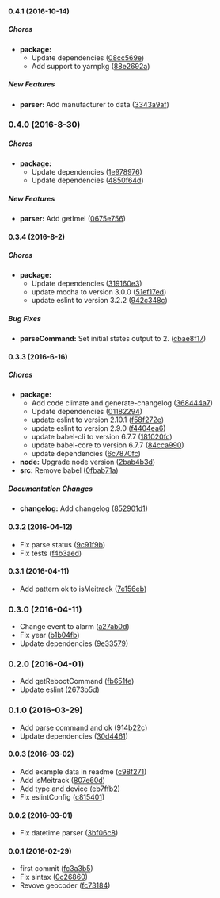#### 0.4.1 (2016-10-14)

##### Chores

* **package:**
  * Update dependencies ([08cc569e](https://github.com/lgaticaq/meitrack-parser/commit/08cc569e5eb2708ab00c2bb502f1e9ff21ab7bd0))
  * Add support to yarnpkg ([88e2692a](https://github.com/lgaticaq/meitrack-parser/commit/88e2692a62460b49aac9bd2e578f7324e02b1a79))

##### New Features

* **parser:** Add manufacturer to data ([3343a9af](https://github.com/lgaticaq/meitrack-parser/commit/3343a9af3b9d5ccfc28e7499b3325420e95d52ba))

### 0.4.0 (2016-8-30)

##### Chores

* **package:**
  * Update dependencies ([1e978976](https://github.com/lgaticaq/meitrack-parser/commit/1e9789767e181fd0db9ace957a6fe45af7306090))
  * Update dependencies ([4850f64d](https://github.com/lgaticaq/meitrack-parser/commit/4850f64d610844b297bc3fb4a165f7a7b0a70f17))

##### New Features

* **parser:** Add getImei ([0675e756](https://github.com/lgaticaq/meitrack-parser/commit/0675e75667ee86e02da635a08f8b14da4d68e94f))

#### 0.3.4 (2016-8-2)

##### Chores

* **package:**
  * Update dependencies ([319160e3](https://github.com/lgaticaq/meitrack-parser/commit/319160e341c77748e5d72568e9450fc6389d14c6))
  * update mocha to version 3.0.0 ([51ef17ed](https://github.com/lgaticaq/meitrack-parser/commit/51ef17ed1c21bc5cd66aec3f0168416e7f783795))
  * update eslint to version 3.2.2 ([942c348c](https://github.com/lgaticaq/meitrack-parser/commit/942c348c4aa1b8bb782724078ef7bb07837a260b))

##### Bug Fixes

* **parseCommand:** Set initial states output to 2. ([cbae8f17](https://github.com/lgaticaq/meitrack-parser/commit/cbae8f17ad4d97e4ee355567e27817dae534c7ff))

#### 0.3.3 (2016-6-16)

##### Chores

* **package:**
  * Add code climate and generate-changelog ([368444a7](https://github.com/lgaticaq/meitrack-parser/commit/368444a7971b30091cfb774e21d89f4f406dd8ae))
  * Update dependencies ([01182294](https://github.com/lgaticaq/meitrack-parser/commit/01182294d916e64172815bce98c3d81892f87bb2))
  * update eslint to version 2.10.1 ([f58f272e](https://github.com/lgaticaq/meitrack-parser/commit/f58f272e31fc07a83dd2b04512380ac2cd24b084))
  * update eslint to version 2.9.0 ([f4404ea6](https://github.com/lgaticaq/meitrack-parser/commit/f4404ea6ab94b582c52ae1ad7cf4d5dfb30aeef9))
  * update babel-cli to version 6.7.7 ([181020fc](https://github.com/lgaticaq/meitrack-parser/commit/181020fc1a54a32c31667c62a592f2f4841ddd77))
  * update babel-core to version 6.7.7 ([84cca990](https://github.com/lgaticaq/meitrack-parser/commit/84cca990591b9f16b3d99dfc6e55da9decbc4f61))
  * update dependencies ([6c7870fc](https://github.com/lgaticaq/meitrack-parser/commit/6c7870fc0860b505fcf389f0191f0424327c1228))
* **node:** Upgrade node version ([2bab4b3d](https://github.com/lgaticaq/meitrack-parser/commit/2bab4b3d851acfe70b10647cfc6c30ce4f774cf7))
* **src:** Remove babel ([0fbab71a](https://github.com/lgaticaq/meitrack-parser/commit/0fbab71a8a7396e33103f21dc602ea9b3ba90d07))

##### Documentation Changes

* **changelog:** Add changelog ([852901d1](https://github.com/lgaticaq/meitrack-parser/commit/852901d1f1228ceaebf67620192afef311310f4c))

#### 0.3.2 (2016-04-12)

* Fix parse status ([9c91f9b](https://github.com/lgaticaq/meitrack-parser/commit/9c91f9b))
* Fix tests ([f4b3aed](https://github.com/lgaticaq/meitrack-parser/commit/f4b3aed))

#### 0.3.1 (2016-04-11)

* Add pattern ok to isMeitrack ([7e156eb](https://github.com/lgaticaq/meitrack-parser/commit/7e156eb))

### 0.3.0 (2016-04-11)

* Change event to alarm ([a27ab0d](https://github.com/lgaticaq/meitrack-parser/commit/a27ab0d))
* Fix year ([b1b04fb](https://github.com/lgaticaq/meitrack-parser/commit/b1b04fb))
* Update dependencies ([9e33579](https://github.com/lgaticaq/meitrack-parser/commit/9e33579))

### 0.2.0 (2016-04-01)

* Add getRebootCommand ([fb651fe](https://github.com/lgaticaq/meitrack-parser/commit/fb651fe))
* Update eslint ([2673b5d](https://github.com/lgaticaq/meitrack-parser/commit/2673b5d))

### 0.1.0 (2016-03-29)

* Add parse command and ok ([914b22c](https://github.com/lgaticaq/meitrack-parser/commit/914b22c))
* Update dependencies ([30d4461](https://github.com/lgaticaq/meitrack-parser/commit/30d4461))

#### 0.0.3 (2016-03-02)

* Add example data in readme ([c98f271](https://github.com/lgaticaq/meitrack-parser/commit/c98f271))
* Add isMeitrack ([807e60d](https://github.com/lgaticaq/meitrack-parser/commit/807e60d))
* Add type and device ([eb7ffb2](https://github.com/lgaticaq/meitrack-parser/commit/eb7ffb2))
* Fix eslintConfig ([c815401](https://github.com/lgaticaq/meitrack-parser/commit/c815401))

#### 0.0.2 (2016-03-01)

* Fix datetime parser ([3bf06c8](https://github.com/lgaticaq/meitrack-parser/commit/3bf06c8))

#### 0.0.1 (2016-02-29)

* first commit ([fc3a3b5](https://github.com/lgaticaq/meitrack-parser/commit/fc3a3b5))
* Fix sintax ([0c26860](https://github.com/lgaticaq/meitrack-parser/commit/0c26860))
* Revove geocoder ([fc73184](https://github.com/lgaticaq/meitrack-parser/commit/fc73184))
